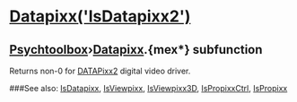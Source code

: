 # [Datapixx('IsDatapixx2')](Datapixx-IsDatapixx2) 
## [Psychtoolbox](Pyschtoolbox)&#8250;[Datapixx](Datapixx).{mex*} subfunction


Returns non-0 for [DATAPixx2](DATAPixx2) digital video driver.  
  


###See also:
[IsDatapixx](Datapixx-IsDatapixx), [IsViewpixx](Datapixx-IsViewpixx), [IsViewpixx3D](Datapixx-IsViewpixx3D), [IsPropixxCtrl](Datapixx-IsPropixxCtrl), [IsPropixx](Datapixx-IsPropixx)
